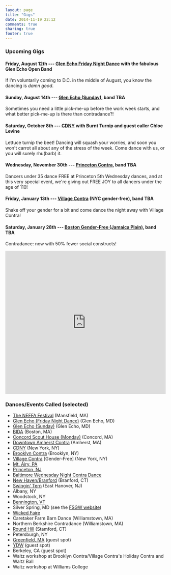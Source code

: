```yaml
---
layout: page
title: "Gigs"
date: 2014-11-19 22:12
comments: true
sharing: true
footer: true
---
```

<h3 class="horizline">Upcoming Gigs</h3>

#### Friday, August 12th --- [Glen Echo Friday Night Dance](//fridaynightdance.org) with the fabulous Glen Echo Open Band
If I'm voluntarily coming to D.C. in the middle of August, you know the dancing is _damn good_.

#### Sunday, August 14th --- [Glen Echo (Sunday)](//fsgw.org/myorgnet/public.php?Org=fsgw&ProgramID=5&NoTitle=1), band TBA
Sometimes you need a little pick-me-up before the work week starts, and what better pick-me-up is there than contradance?!

#### Saturday, October 8th --- [CDNY](//cdny.org) with Burnt Turnip and guest caller Chloe Levine
Lettuce turnip the beet! Dancing will squash your worries, and soon you won't carrot all about any of the stress of the week. Come dance with us, or you will surely rhu(barb) it.

#### Wednesday, November 30th --- [Princeton Contra](//princetoncountrydancers.org), band TBA
Dancers under 35 dance FREE at Princeton 5th Wednesday dances, and at this very special event, we're giving out FREE JOY to all dancers under the age of 110!

#### Friday, January 13th --- [Village Contra](///www.villagecontra.org) (NYC gender-free), band TBA
Shake off your gender for a bit and come dance the night away with Village Contra!

#### Saturday, January 28th --- [Boston Gender-Free (Jamaica Plain)](//lcfd.org/jp/), band TBA
Contradance: now with 50% fewer social constructs!

<iframe src="https://www.google.com/calendar/embed?showTitle=0&amp;showPrint=0&amp;showCalendars=0&amp;showTz=0&amp;mode=AGENDA&amp;height=450&amp;wkst=1&amp;bgcolor=%23FFFFFF&amp;src=ujcjbnqd00sm2krhbn2b8vg14k%40group.calendar.google.com&amp;color=%23182C57&amp;ctz=America%2FNew_York" style=" border-width:0 " width="100%" height="450" frameborder="0" scrolling="no"></iframe>

<a id="past"></a>
<h3 class="horizline">Dances/Events Called (selected)</h3>

* [The NEFFA Festival](//www.neffa.org/What_is_Festival.html) (Mansfield, MA)
* [Glen Echo (Friday Night Dance)](//fridaynightdance.org/) (Glen Echo, MD)
* [Glen Echo (Sunday)](//fsgw.org/myorgnet/public.php?Org=fsgw&ProgramID=5&NoTitle=1) (Glen Echo, MD)
* [BIDA](//bidadance.org/) (Boston, MA)
* [Concord Scout House (Monday)](//mondaycontras.com/) (Concord, MA)
* [Downtown Amherst Contra](//amherstcontra.org/Amherst_Contradance/Home.html) (Amherst, MA)
* [CDNY](//cdny.org/) (New York, NY)
* [Brooklyn Contra](//brooklyncontra.wordpress.com/) (Brooklyn, NY)
* [Village Contra](//www.villagecontra.org/) [Gender-Free] (New York, NY)
* [Mt. Airy, PA](//www.thursdaycontra.com/)
* [Princeton, NJ](//princetoncountrydancers.org/)
* [Baltimore Wednesday Night Contra Dance](//www.bfms.org/squarecontra.php)
* [New Haven/Branford](//www.ctcontra.com/nhcd/) (Branford, CT)
* [Swingin' Tern](//folkproject.org/swtern/swtern.shtml) (East Hanover, NJ)
* Albany, NY
* Woodstock, NY
* [Bennington, VT](//www.benningtondance.org/)
* Silver Spring, MD (see the [FSGW website](//fsgw.org/myorgnet/public.php))
* [Wicked Faire](//wickedfaire.com/)
* Caretaker Farm Barn Dance (Williamstown, MA)
* Northern Berkshire Contradance (Williamstown, MA)
* [Round Hill](//www.roundhill.net/) (Stamford, CT)
* Petersburgh, NY
* [Greenfield, MA](//www.guidingstargrange.org/events) (guest spot)
* [YDW](//www.youthdanceweekend.org) (guest spot)
* Berkeley, CA (guest spot)
* Waltz workshop at Brooklyn Contra/Village Contra's Holiday Contra and Waltz Ball
* Waltz workshop at Williams College
